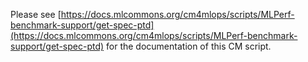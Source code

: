 Please see [https://docs.mlcommons.org/cm4mlops/scripts/MLPerf-benchmark-support/get-spec-ptd](https://docs.mlcommons.org/cm4mlops/scripts/MLPerf-benchmark-support/get-spec-ptd) for the documentation of this CM script.
